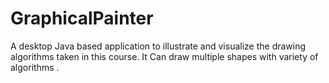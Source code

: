 # GraphicalPainter
A desktop Java based application to illustrate and visualize the drawing algorithms  taken in this course. It Can draw multiple shapes with variety of algorithms .
